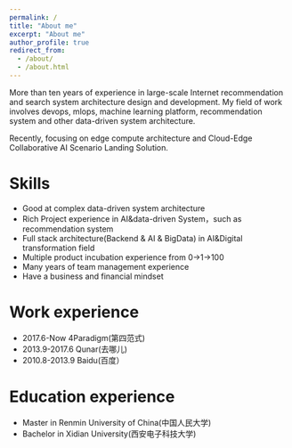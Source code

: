 ```yaml
---
permalink: /
title: "About me"
excerpt: "About me"
author_profile: true
redirect_from: 
  - /about/
  - /about.html
---
```


More than ten years of experience in large-scale Internet recommendation and search system architecture design and development. My field of work involves devops, mlops, machine learning platform, recommendation system and other data-driven system architecture.

Recently, focusing on edge compute architecture and Cloud-Edge Collaborative AI Scenario Landing Solution.

Skills
======
* Good at complex data-driven system architecture
* Rich Project experience in AI&data-driven System，such as recommendation system
* Full stack architecture(Backend & AI & BigData) in AI&Digital transformation field
* Multiple product incubation experience from 0->1->100
* Many years of team management experience
* Have a business and financial mindset


Work experience
======
* 2017.6-Now 4Paradigm(第四范式)
* 2013.9-2017.6 Qunar(去哪儿)
* 2010.8-2013.9 Baidu(百度）

Education experience
======
* Master in Renmin University of China(中国人民大学)
* Bachelor in Xidian University(西安电子科技大学)


